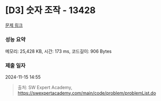 # [D3] 숫자 조작 - 13428 

[문제 링크](https://swexpertacademy.com/main/code/problem/problemDetail.do?contestProbId=AX4EJPs68IkDFARe) 

### 성능 요약

메모리: 25,428 KB, 시간: 173 ms, 코드길이: 906 Bytes

### 제출 일자

2024-11-15 14:55



> 출처: SW Expert Academy, https://swexpertacademy.com/main/code/problem/problemList.do